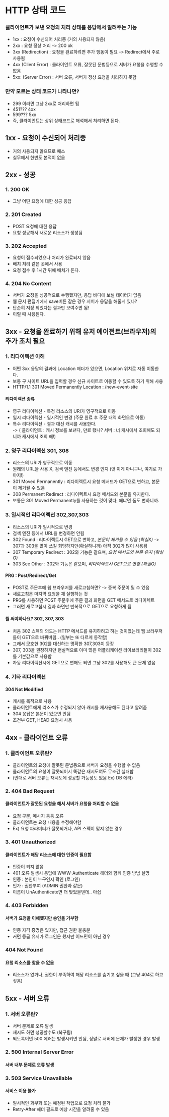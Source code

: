 # HTTP 상태 코드 
### 클라이언트가 보낸 요청의 처리 상태를 응답에서 알려주는 기능 
* 1xx : 요청이 수신되어 처리중 (거의 사용되지 않음) 
* 2xx : 요청 정상 처리 -> 200 ok
* 3xx (Redirection)  : 요청을 완료하려면 추가 행동이 필요 -> Redirect에서 주로 사용됨 
* 4xx (Client Error)  : 클라이언트 오류, 잘못된 문법등으로 서버가 요청을 수행할 수 없음
* 5xx: (Server Error)  :  서버 오류, 서버가 정상 요청을 처리하지 못함 

### 만약 모르는 상태 코드가 나타나면? 
* 299 이러면 그냥 2xx로 처리하면 됨 
* 451??? 4xx
* 599??? 5xx  
* 즉, 클라이언트는 상위 상태코드로 해석해서 처리하면 된다. 

## 1xx  - 요청이 수신되어 처리중
* 거의 사용되지 않으므로 패스 
* 실무에서 한번도 본적이 없음 

## 2xx - 성공 
### 1. 200 OK
* 그냥 어떤 요청에 대한 성공 응답 

### 2. 201 Created  
* POST  요청에 대한 응답
* 요청 성공해서 새로운 리소스가 생성됨 
 
### 3. 202 Accepted  
* 요청이 접수되었으나 처리가 완료되지 않음 
* 배치 처리 같은 곳에서 사용 
* 요청 접수 후 1시간 뒤에 배치가 돈다. 

### 4. 204  No Content
* 서버가 요청을 성공적으로 수행했지만, 응답 바디에 보낼 데이터가 없음 
* 웹 문서 편집기에서 save버튼 같은 경우 서버가 응답을 해줄게 있나? 
* 단순히 저장 되었다는 결과만 보여주면 됨!
* 이럴 때 사용된다. 

## 3xx - 요청을 완료하기 위해 유저 에이전트(브라우저)의 추가 조치 필요
### 1. 리다이렉션 이해
* 어떤  3xx 응답의 결과에 Location 헤더가 있으면, Location 위치로 자동 이동한다. 
* 보통 구 사이트 URL을 입력할 경우 신규 사이트로 이동할 수 있도록 하기 위해 사용 
* HTTP/1.1 301 Moved Permanently Location : /new-event-site

#### 리다이렉션 종류 
* 영구 리다이렉션 - 특정 리소스의 URI가 영구적으로 이동 
* 일시 리다이렉션 - 일시적인 변경 (주문 완료 후 주문 내역 화면으로 이동)
* 특수 리다이렉션 - 결과 대신 캐시를 사용한다.  
-> ( 클라이언트 : 캐시 정보를 보낸다, 만료 됐나? 서버 : 너 캐시에서 조회해도 되니까 캐시에서 조회 해!) 

### 2. 영구 리다이렉션 301, 308 
* 리소스의 URI가 영구적으로 이동 
* 원래의 URL을 사용 X, 검색 엔진 등에서도 변경 인지  (앗 이게 아니구나, 여기로 가야지!) 
* 301 Moved Permanently : 리다이렉트시 요청 메서드가 GET으로 변하고, 본문이 제거될 수 있음 
* 308 Permanent Redirect : 리다이렉트시 요청 메서드와 본문을 유지한다. 
* 보통은 301 Moved Permanently를 사용하는 것이 맞다, 왜냐면 폼도 변하니까. 

### 3. 일시적인 리다이렉션 302,307,303 
* 리소스의 URI가 일시적으로 변경 
* 검색 엔진 등에서 URL을 변경하면 안됨 
* 302 Found : 리다이렉트시 GET으로 변하고, *본문이 제거될 수 있음 (확실X)* 
-> 307과 303을 많이 쓰길 희망하지만(확실하니까) 아직 302가 많이 사용됨 
* 307 Temporary Redirect : 302와 기능은 같으며, *요청 메서드와 본문 유지 (확실O)*
* 303 See Other : 302와 기능은 같으며, *리다이렉트시 GET으로 변경 (확실O)* 

#### PRG : Post/Redirect/Get
* POST로 주문후에 웹 브라우저를 새로고침하면? -> 중복 주문이 될 수 있음 
* 새로고침은 마지막 요청을 재 실행하는 것 
* PRG를 사용하면 POST 주문후에 주문 결과 화면을 GET 메서드로 리다이렉트 
* 그러면 새로고침시 결과 화면만 반복적으로 GET으로 요청하게 됨 

#### 뭘 써야하나요? 302, 307, 303 
* 처음 302 스펙의 의도는 HTTP 메서드를 유지하려고 하는 것이였는데 웹 브라우저들이 GET으로 바꿔버림.. (일부는 또 다르게 동작함) 
* 그래서 모호한 302를 대신하는 명확한 307,303이 등장 
* 307, 303을 권장하지만 현실적으로 이미 많은 어플리케이션 라이브러리들이 302를 기본값으로 사용함 
* 자동 리다이렉션시에 GET으로 변해도 되면 그냥 302를 사용해도 큰 문제 없음 

### 4. 기타 리다이렉션 
#### 304  Not Modified
* 캐시를 목적으로 사용 
* 클라이언트에게 리소스가 수정되지 않아 캐시를 재사용해도 된다고 알려줌 
* 304 응답은 본문이 있으면 안됨 
* 조건부 GET, HEAD 요청시 사용 

## 4xx - 클라이언트 오류 
### 1. 클라이언트 오류란?
* 클라이언트의 요청에 잘못된 문법등으로 서버가 요청을 수행할 수 없음 
* 클라이언트의 요청이 잘못되어서 똑같은 재시도여도 무조건 실패함 
* (반대로 서버 오류는 재시도에 성공할 가능성도 있음 Ex) DB 에러)  

### 2. 404 Bad Request  
#### 클라이언트가 잘못된 요청을 해서 서버가 요청을 처리할 수 없음 
* 요청 구문, 메시지 등등 오류 
* 클라이언트는 요청 내용을 수정해야함 
* Ex) 요청 파라미터가 잘못되거나, API 스펙이 맞지 않는 경우 

### 3. 401 Unauthorized 
#### 클라이언트가 해당 리소스에 대한 인증이 필요함 
* 인증이 되지 않음 
* 401 오류 발생시 응답에 WWW-Authenticate 헤더와 함께 인증 방법 설명 
* 인증 : 본인이 누구인지 확인 (로그인) 
* 인가 : 권한부여 (ADMIN 권한과 같은) 
* 이름이 UnAuthenticate면 더 맞았을텐데.. 아쉽 

### 4. 403 Forbidden 
#### 서버가 요청을 이해했지만 승인을 거부함 
* 인증 자격 증명은 있지만, 접근 권한 불충분 
* 커먼 등급 유저가 로그인은 했지만 어드민이 아닌 경우 

### 404 Not Found 
#### 요청 리소스를 찾을 수 없음 
* 리소스가 없거나, 권한이 부족하여 해당 리소스를 숨기고 싶을 때 (그냥 404로 하고 싶음) 

## 5xx - 서버 오류 
### 1. 서버 오류란? 
* 서버 문제로 오류 발생 
* 재시도 하면 성공할수도 (복구됨) 
* 되도록이면 500 에러는 발생시키면 안됨, 정말로 서버에 문제가 발생한 경우 발생 

### 2. 500 Internal Server Error 
#### 서버 내부 문제로 오류 발생 

### 3. 503 Service Unavailable 
#### 서비스 이용 불가 
* 일시적인 과부화 또는 예정된 작업으로 요청 처리 불가 
* Retry-After 헤더 필드로 예상 시간을 알려줄 수 있음 

